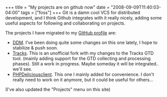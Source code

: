 +++
title = "My projects are on github now"
date = "2008-09-09T11:40:03-04:00"
tags = ["foss"]
+++
Git is a damn cool VCS for distributed development, and I think Github integrates with it really nicely, adding some useful aspects for following and collaborating on projects.<br />

The projects I have migrated to my <a href="https://github.com/Dieterbe">GitHub profile</a> are:<!--more--></p>

<ul>

<li><a href="https://github.com/Dieterbe/ddm/tree">DDM</a>.  I've been doing quite some changes on this one lately, I hope to stabilize &amp; push soon.</li>

<li><a href="https://github.com/Dieterbe/tracks/tree">Tracks</a>.  This is an unofficial fork with my changes to the Tracks GTD tool. (mainly adding support for the GTD collecting and processing phases).  Still a work in progress.  Maybe someday it will be integrated.. we'll see.</li>

<li><a href="https://github.com/Dieterbe/phpdeliciousclient/tree">PHPDeliciousclient</a>.  This one I mainly added for convenience.  I don't really need to work on it anymore, but it could be useful for others...</li>

</ul>

<p>(I've also updated the "Projects" menu on this site)</p>
